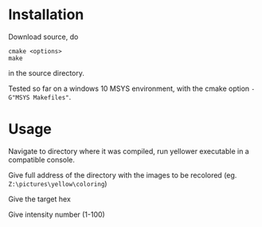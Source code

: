 # Installation
Download source, do
```
cmake <options>
make
```
in the source directory.

Tested so far on a windows 10 MSYS environment, with the cmake option `-G"MSYS Makefiles"`.

# Usage
Navigate to directory where it was compiled, run yellower executable in a compatible console.

Give full address of the directory with the images to be recolored (eg. `Z:\pictures\yellow\coloring`)

Give the target hex

Give intensity number (1-100)
